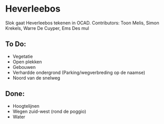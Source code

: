 # Heverleebos


Slok gaat Heverleebos tekenen in OCAD.
Contributors: Toon Melis, Simon Krekels, Warre De Cuyper, Ems Des mul

## To Do:

- Vegetatie
- Open plekken
- Gebouwen
- Verhardde ondergrond (Parking/wegverbreding op de naamse)
- Noord van de snelweg

## Done:

- Hoogtelijnen
- Wegen zuid-west (rond de poggio)
- Water
